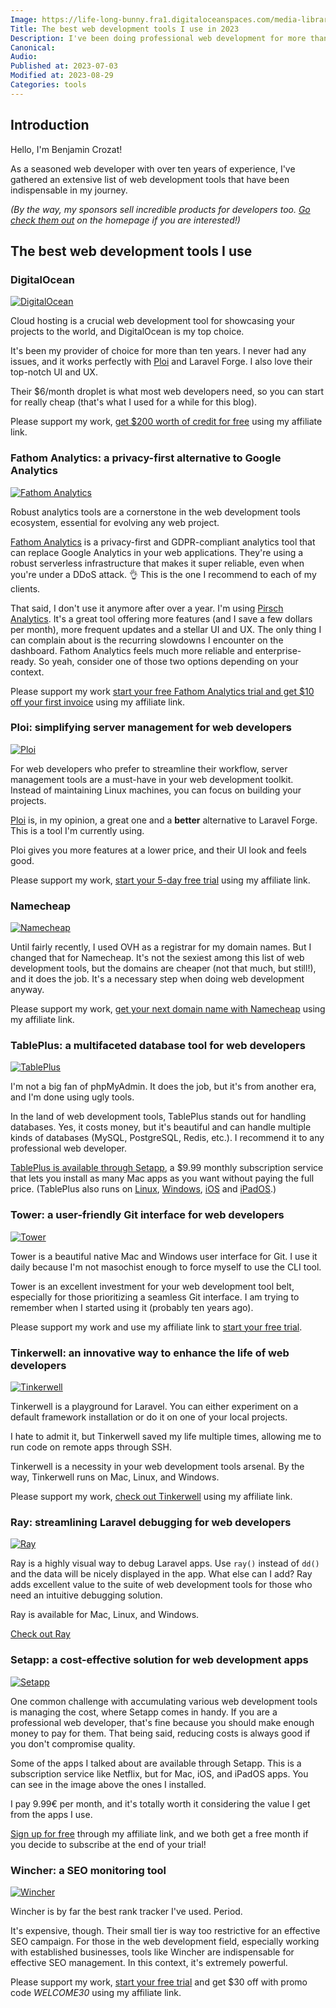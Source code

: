 ```yaml
---
Image: https://life-long-bunny.fra1.digitaloceanspaces.com/media-library/production/42/CleanShot_2023-08-02_at_09.37.04_2x_typtlu.png
Title: The best web development tools I use in 2023
Description: I've been doing professional web development for more than ten years. Here are the tools I use daily in 2023 to create value.
Canonical: 
Audio:
Published at: 2023-07-03
Modified at: 2023-08-29
Categories: tools
---
```


## Introduction

Hello, I'm Benjamin Crozat!

As a seasoned web developer with over ten years of experience, I've gathered an extensive list of web development tools that have been indispensable in my journey.

*(By the way, my sponsors sell incredible products for developers too. [Go check them out](/) on the homepage if you are interested!)*

## The best web development tools I use

### DigitalOcean

[![DigitalOcean](https://life-long-bunny.fra1.digitaloceanspaces.com/media-library/production/145/conversions/www.digitalocean.com__sctfdo-medium.jpg)](https://benjamincrozat.com/recommends/digitalocean)

Cloud hosting is a crucial web development tool for showcasing your projects to the world, and DigitalOcean is my top choice.

It's been my provider of choice for more than ten years. I never had any issues, and it works perfectly with [Ploi](/recommends/ploi) and Laravel Forge. I also love their top-notch UI and UX.

Their $6/month droplet is what most web developers need, so you can start for really cheap (that's what I used for a while for this blog).

Please support my work, [get $200 worth of credit for free](https://benjamincrozat.com/recommends/digitalocean) using my affiliate link.

### Fathom Analytics: a privacy-first alternative to Google Analytics

[![Fathom Analytics](https://life-long-bunny.fra1.digitaloceanspaces.com/media-library/production/146/conversions/usefathom.com__ubmp2u-medium.jpg)](https://benjamincrozat.com/recommends/fathom-analytics)

Robust analytics tools are a cornerstone in the web development tools ecosystem, essential for evolving any web project.

[Fathom Analytics](https://benjamincrozat.com/recommends/fathom-analytics) is a privacy-first and GDPR-compliant analytics tool that can replace Google Analytics in your web applications. They're using a robust serverless infrastructure that makes it super reliable, even when you're under a DDoS attack. 👌 This is the one I recommend to each of my clients.

That said, I don't use it anymore after over a year. I'm using [Pirsch Analytics](/recommends/pirsch-analytics). It's a great tool offering more features (and I save a few dollars per month), more frequent updates and a stellar UI and UX. The only thing I can complain about is the recurring slowdowns I encounter on the dashboard. Fathom Analytics feels much more reliable and enterprise-ready. So yeah, consider one of those two options depending on your context.

Please support my work [start your free Fathom Analytics trial and get $10 off your first invoice](https://benjamincrozat.com/recommends/fathom-analytics) using my affiliate link.

### Ploi: simplifying server management for web developers

[![Ploi](https://life-long-bunny.fra1.digitaloceanspaces.com/media-library/production/192/conversions/FD5lwtDUNW2yyxCfVi6TjLSpuFVxls-metaQ2xlYW5TaG90IDIwMjMtMTAtMDkgYXQgMTguMjMuNDRAMngucG5n--medium.jpg)](/recommends/ploi)

For web developers who prefer to streamline their workflow, server management tools are a must-have in your web development toolkit. Instead of maintaining Linux machines, you can focus on building your projects.

[Ploi](https://benjamincrozat.com/recommends/ploi) is, in my opinion, a great one and a **better** alternative to Laravel Forge. This is a tool I'm currently using.

Ploi gives you more features at a lower price, and their UI look and feels good.

Please support my work, [start your 5-day free trial](https://benjamincrozat.com/recommends/ploi) using my affiliate link.

### Namecheap

[![Namecheap](https://life-long-bunny.fra1.digitaloceanspaces.com/media-library/production/149/conversions/CleanShot_2023-07-12_at_11.18.27_2x_qqadq2-medium.jpg)](/recommends/namecheap)

Until fairly recently, I used OVH as a registrar for my domain names. But I changed that for Namecheap. It's not the sexiest among this list of web development tools, but the domains are cheaper (not that much, but still!), and it does the job. It's a necessary step when doing web development anyway.

Please support my work, [get your next domain name with Namecheap](https://benjamincrozat.com/recommends/namecheap) using my affiliate link.

### TablePlus: a multifaceted database tool for web developers

[![TablePlus](https://life-long-bunny.fra1.digitaloceanspaces.com/media-library/production/151/conversions/CleanShot_2023-07-03_at_18.49.07_2x_eskeoc-medium.jpg)](https://benjamincrozat.com/recommends/setapp)

I'm not a big fan of phpMyAdmin. It does the job, but it's from another era, and I'm done using ugly tools.

In the land of web development tools, TablePlus stands out for handling databases. Yes, it costs money, but it's beautiful and can handle multiple kinds of databases (MySQL, PostgreSQL, Redis, etc.). I recommend it to any professional web developer.

[TablePlus is available through Setapp](https://benjamincrozat.com/recommends/setapp), a $9.99 monthly subscription service that lets you install as many Mac apps as you want without paying the full price. (TablePlus also runs on [Linux](https://tableplus.com/linux), [Windows](https://tableplus.com/windows), [iOS](https://tableplus.com/ios) and [iPadOS](https://tableplus.com/ios).)

### Tower: a user-friendly Git interface for web developers

[![Tower](https://life-long-bunny.fra1.digitaloceanspaces.com/media-library/production/153/conversions/CleanShot_2023-07-03_at_18.16.51_2x_yxuoju-medium.jpg)](https://benjamincrozat.com/recommends/tower)

Tower is a beautiful native Mac and Windows user interface for Git. I use it daily because I'm not masochist enough to force myself to use the CLI tool.

Tower is an excellent investment for your web development tool belt, especially for those prioritizing a seamless Git interface. I am trying to remember when I started using it (probably ten years ago).

Please support my work and use my affiliate link to [start your free trial](https://benjamincrozat.com/recommends/tower).

### Tinkerwell: an innovative way to enhance the life of web developers

[![Tinkerwell](https://life-long-bunny.fra1.digitaloceanspaces.com/media-library/production/152/conversions/CleanShot_2023-08-01_at_15.08.06_2x_lbgdgz-medium.jpg)](/recommends/tinkerwell)

Tinkerwell is a playground for Laravel. You can either experiment on a default framework installation or do it on one of your local projects.

I hate to admit it, but Tinkerwell saved my life multiple times, allowing me to run code on remote apps through SSH.

Tinkerwell is a necessity in your web development tools arsenal. By the way, Tinkerwell runs on Mac, Linux, and Windows.

Please support my work, [check out Tinkerwell](/recommends/tinkerwell) using my affiliate link.

### Ray: streamlining Laravel debugging for web developers

[![Ray](https://life-long-bunny.fra1.digitaloceanspaces.com/media-library/production/150/conversions/ray___media_library_original_882_540_a8xrxo-medium.jpg)](https://spatie.be/products/ray)

Ray is a highly visual way to debug Laravel apps. Use `ray()` instead of `dd()` and the data will be nicely displayed in the app. What else can I add? Ray adds excellent value to the suite of web development tools for those who need an intuitive debugging solution.

Ray is available for Mac, Linux, and Windows.

[Check out Ray](https://spatie.be/products/ray)

### Setapp: a cost-effective solution for web development apps

[![Setapp](https://life-long-bunny.fra1.digitaloceanspaces.com/media-library/production/157/conversions/CleanShot_2023-08-01_at_11.24.56_2x_hnnw47-medium.jpg)](https://benjamincrozat.com/recommends/setapp)

One common challenge with accumulating various web development tools is managing the cost, where Setapp comes in handy. If you are a professional web developer, that's fine because you should make enough money to pay for them. That being said, reducing costs is always good if you don't compromise quality.

Some of the apps I talked about are available through Setapp. This is a subscription service like Netflix, but for Mac, iOS, and iPadOS apps. You can see in the image above the ones I installed.

I pay 9.99€ per month, and it's totally worth it considering the value I get from the apps I use.

[Sign up for free](https://benjamincrozat.com/recommends/setapp) through my affiliate link, and we both get a free month if you decide to subscribe at the end of your trial!

### Wincher: a SEO monitoring tool

[![Wincher](https://life-long-bunny.fra1.digitaloceanspaces.com/media-library/production/156/conversions/CleanShot_2023-07-03_at_19.41.52_2x_gxersp-medium.jpg)](https://benjamincrozat.com/recommends/wincher)

Wincher is by far the best rank tracker I've used. Period.

It's expensive, though. Their small tier is way too restrictive for an effective SEO campaign. For those in the web development field, especially working with established businesses, tools like Wincher are indispensable for effective SEO management. In this context, it's extremely powerful.

Please support my work, [start your free trial](https://benjamincrozat.com/recommends/wincher) and get $30 off with promo code *WELCOME30* using my affiliate link.